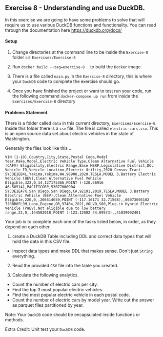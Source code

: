 ## Exercise 8 - Understanding and use DuckDB.

In this exercise we are going to have some problems to solve that will require us to 
use various DuckDB functions and functionality. You can read through the documentation
here https://duckdb.org/docs/

#### Setup
1. Change directories at the command line 
   to be inside the `Exercise-8` folder `cd Exercises/Exercise-8`
   
2. Run `docker build --tag=exercise-8 .` to build the `Docker` image.

3. There is a file called `main.py` in the `Exercise-8` directory, this
is where your `DuckDB` code to complete the exercise should go.
   
4. Once you have finished the project or want to test run your code,
   run the following command `docker-compose up run` from inside the `Exercises/Exercise-8` directory

#### Problems Statement
There is a folder called `data` in this current directory, `Exercises/Exercise-8`. Inside this
folder there is a `csv` file. The file is called `electric-cars.csv`. This is an open source
data set about electric vehicles in the state of Washington.

Generally the files look like this ...
```
VIN (1-10),Country,City,State,Postal Code,Model Year,Make,Model,Electric Vehicle Type,Clean Alternative Fuel Vehicle (CAFV) Eligibility,Electric Range,Base MSRP,Legislative District,DOL Vehicle ID,Vehicle Location,Electric Utility,2020 Census Tract
5YJ3E1EB4L,Yakima,Yakima,WA,98908,2020,TESLA,MODEL 3,Battery Electric Vehicle (BEV),Clean Alternative Fuel Vehicle Eligible,322,0,14,127175366,POINT (-120.56916 46.58514),PACIFICORP,53077000904
5YJ3E1EA7K,San Diego,San Diego,CA,92101,2019,TESLA,MODEL 3,Battery Electric Vehicle (BEV),Clean Alternative Fuel Vehicle Eligible,220,0,,266614659,POINT (-117.16171 32.71568),,06073005102
7JRBR0FL9M,Lane,Eugene,OR,97404,2021,VOLVO,S60,Plug-in Hybrid Electric Vehicle (PHEV),Not eligible due to low battery range,22,0,,144502018,POINT (-123.12802 44.09573),,41039002401
```

Your job is to complete each one of the tasks listed below, in order, as they depend on each other.

1. create a DuckDB Table including DDL and correct data types that will hold the data in this CSV file.
 - inspect data types and make DDL that makes sense. Don't just `String` everything.

2. Read the provided `CSV` file into the table you created.

3. Calculate the following analytics.
 - Count the number of electric cars per city.
 - Find the top 3 most popular electric vehicles.
 - Find the most popular electric vehicle in each postal code.
 - Count the number of electric cars by model year. Write out the answer as parquet files partitioned by year.


Note: Your `DuckDB` code should be encapsulated inside functions or methods.

Extra Credit: Unit test your `DuckDB` code.
